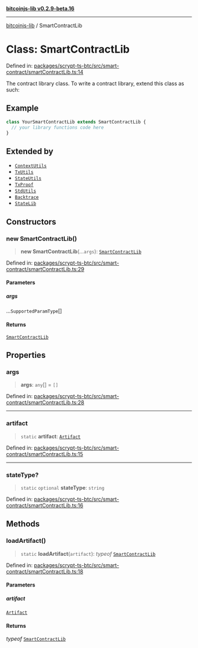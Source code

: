 [**bitcoinjs-lib v0.2.9-beta.16**](../README.md)

***

[bitcoinjs-lib](../README.md) / SmartContractLib

# Class: SmartContractLib

Defined in: [packages/scrypt-ts-btc/src/smart-contract/smartContractLib.ts:14](https://github.com/sCrypt-Inc/scrypt-btc-mono/blob/7d2760b2d3565565fcb011792878d3764e0701be/packages/scrypt-ts-btc/src/smart-contract/smartContractLib.ts#L14)

The contract library class. To write a contract library, extend this class as such:

## Example

```ts
class YourSmartContractLib extends SmartContractLib {
  // your library functions code here
}
```

## Extended by

- [`ContextUtils`](ContextUtils.md)
- [`TxUtils`](TxUtils.md)
- [`StateUtils`](StateUtils.md)
- [`TxProof`](TxProof.md)
- [`StdUtils`](StdUtils.md)
- [`Backtrace`](Backtrace.md)
- [`StateLib`](StateLib.md)

## Constructors

### new SmartContractLib()

> **new SmartContractLib**(...`args`): [`SmartContractLib`](SmartContractLib.md)

Defined in: [packages/scrypt-ts-btc/src/smart-contract/smartContractLib.ts:29](https://github.com/sCrypt-Inc/scrypt-btc-mono/blob/7d2760b2d3565565fcb011792878d3764e0701be/packages/scrypt-ts-btc/src/smart-contract/smartContractLib.ts#L29)

#### Parameters

##### args

...`SupportedParamType`[]

#### Returns

[`SmartContractLib`](SmartContractLib.md)

## Properties

### args

> **args**: `any`[] = `[]`

Defined in: [packages/scrypt-ts-btc/src/smart-contract/smartContractLib.ts:28](https://github.com/sCrypt-Inc/scrypt-btc-mono/blob/7d2760b2d3565565fcb011792878d3764e0701be/packages/scrypt-ts-btc/src/smart-contract/smartContractLib.ts#L28)

***

### artifact

> `static` **artifact**: [`Artifact`](../interfaces/Artifact.md)

Defined in: [packages/scrypt-ts-btc/src/smart-contract/smartContractLib.ts:15](https://github.com/sCrypt-Inc/scrypt-btc-mono/blob/7d2760b2d3565565fcb011792878d3764e0701be/packages/scrypt-ts-btc/src/smart-contract/smartContractLib.ts#L15)

***

### stateType?

> `static` `optional` **stateType**: `string`

Defined in: [packages/scrypt-ts-btc/src/smart-contract/smartContractLib.ts:16](https://github.com/sCrypt-Inc/scrypt-btc-mono/blob/7d2760b2d3565565fcb011792878d3764e0701be/packages/scrypt-ts-btc/src/smart-contract/smartContractLib.ts#L16)

## Methods

### loadArtifact()

> `static` **loadArtifact**(`artifact`): *typeof* [`SmartContractLib`](SmartContractLib.md)

Defined in: [packages/scrypt-ts-btc/src/smart-contract/smartContractLib.ts:18](https://github.com/sCrypt-Inc/scrypt-btc-mono/blob/7d2760b2d3565565fcb011792878d3764e0701be/packages/scrypt-ts-btc/src/smart-contract/smartContractLib.ts#L18)

#### Parameters

##### artifact

[`Artifact`](../interfaces/Artifact.md)

#### Returns

*typeof* [`SmartContractLib`](SmartContractLib.md)
